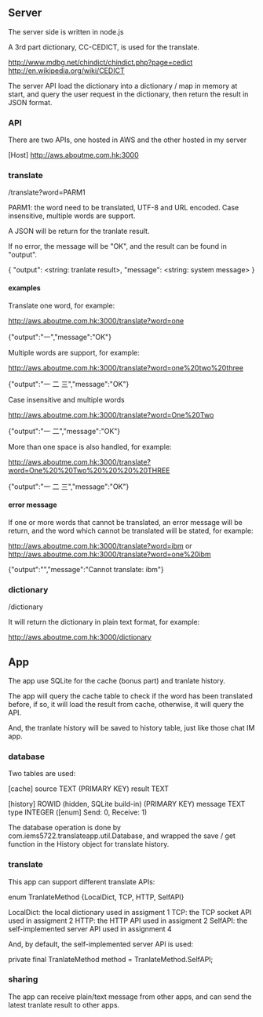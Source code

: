 ## Server ##

The server side is written in node.js

A 3rd part dictionary, CC-CEDICT, is used for the translate.

http://www.mdbg.net/chindict/chindict.php?page=cedict
http://en.wikipedia.org/wiki/CEDICT

The server API load the dictionary into a dictionary / map in memory at start,
and query the user request in the dictionary, then return the result in JSON format.

### API ###
There are two APIs, one hosted in AWS and the other hosted in my server

[Host] http://aws.aboutme.com.hk:3000

### translate ###

/translate?word=PARM1

PARM1: the word need to be translated, UTF-8 and URL encoded. 
Case insensitive, multiple words are support.

A JSON will be return for the tranlate result.

If no error, the message will be "OK", and the result can be found in "output".

{
  "output": <string: tranlate result>,
  "message": <string: system message>
}

#### examples ####

Translate one word, for example:

http://aws.aboutme.com.hk:3000/translate?word=one

{"output":"一","message":"OK"}

Multiple words are support, for example:

http://aws.aboutme.com.hk:3000/translate?word=one%20two%20three

{"output":"一 二 三","message":"OK"}

Case insensitive and multiple words

http://aws.aboutme.com.hk:3000/translate?word=One%20Two

{"output":"一 二","message":"OK"}

More than one space is also handled, for example:

http://aws.aboutme.com.hk:3000/translate?word=One%20%20Two%20%20%20%20THREE

{"output":"一 二 三","message":"OK"}

#### error message ####

If one or more words that cannot be translated, an error message will be return,
and the word which cannot be translated will be stated, for example:

http://aws.aboutme.com.hk:3000/translate?word=ibm
or
http://aws.aboutme.com.hk:3000/translate?word=one%20ibm

{"output":"","message":"Cannot translate: ibm"}

### dictionary ###

/dictionary

It will return the dictionary in plain text format, for example:

http://aws.aboutme.com.hk:3000/dictionary

## App ##

The app use SQLite for the cache (bonus part) and tranlate history.

The app will query the cache table to check if the word has been translated before,
if so, it will load the result from cache, otherwise, it will query the API.

And, the tranlate history will be saved to history table, just like those chat IM app.

### database ###

Two tables are used:

[cache]
source TEXT (PRIMARY KEY)
result TEXT

[history]
ROWID (hidden, SQLite build-in) (PRIMARY KEY)
message TEXT
type INTEGER ([enum] Send: 0, Receive: 1)

The database operation is done by com.iems5722.translateapp.util.Database,
and wrapped the save / get function in the History object for translate history.

### translate ###

This app can support different translate APIs:

enum TranlateMethod {LocalDict, TCP, HTTP, SelfAPI}

LocalDict: the local dictionary used in assigment 1
TCP: the TCP socket API used in assigment 2
HTTP: the HTTP API used in assigment 2
SelfAPI: the self-implemented server API used in assignment 4

And, by default, the self-implemented server API is used:

private final TranlateMethod method = TranlateMethod.SelfAPI;

### sharing ###

The app can receive plain/text message from other apps,
and can send the latest tranlate result to other apps.